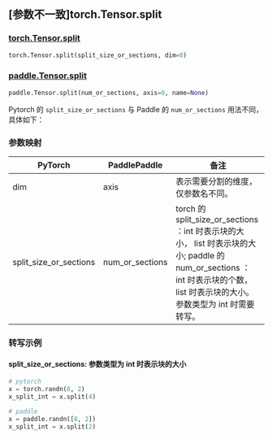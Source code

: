 ## [参数不一致]torch.Tensor.split

### [torch.Tensor.split](https://pytorch.org/docs/1.13/generated/torch.Tensor.split.html)

```python
torch.Tensor.split(split_size_or_sections, dim=0)
```

### [paddle.Tensor.split](https://www.paddlepaddle.org.cn/documentation/docs/zh/api/paddle/Tensor_cn.html#split-num-or-sections-axis-0-name-none)

```python
paddle.Tensor.split(num_or_sections, axis=0, name=None)
```

Pytorch 的 `split_size_or_sections` 与 Paddle 的 `num_or_sections` 用法不同，具体如下：
### 参数映射
| PyTorch       | PaddlePaddle | 备注                                                   |
| ------------- | ------------ | ------------------------------------------------------ |
| dim | axis | 表示需要分割的维度，仅参数名不同。 |
| split_size_or_sections | num_or_sections | torch 的 split_size_or_sections ：int 时表示块的大小， list 时表示块的大小; paddle 的 num_or_sections ： int 时表示块的个数， list 时表示块的大小。参数类型为 int 时需要转写。|

### 转写示例
#### split_size_or_sections: 参数类型为 int 时表示块的大小
```python
# pytorch
x = torch.randn(8, 2)
x_split_int = x.split(4)

# paddle
x = paddle.randn([8, 2])
x_split_int = x.split(2)
```
